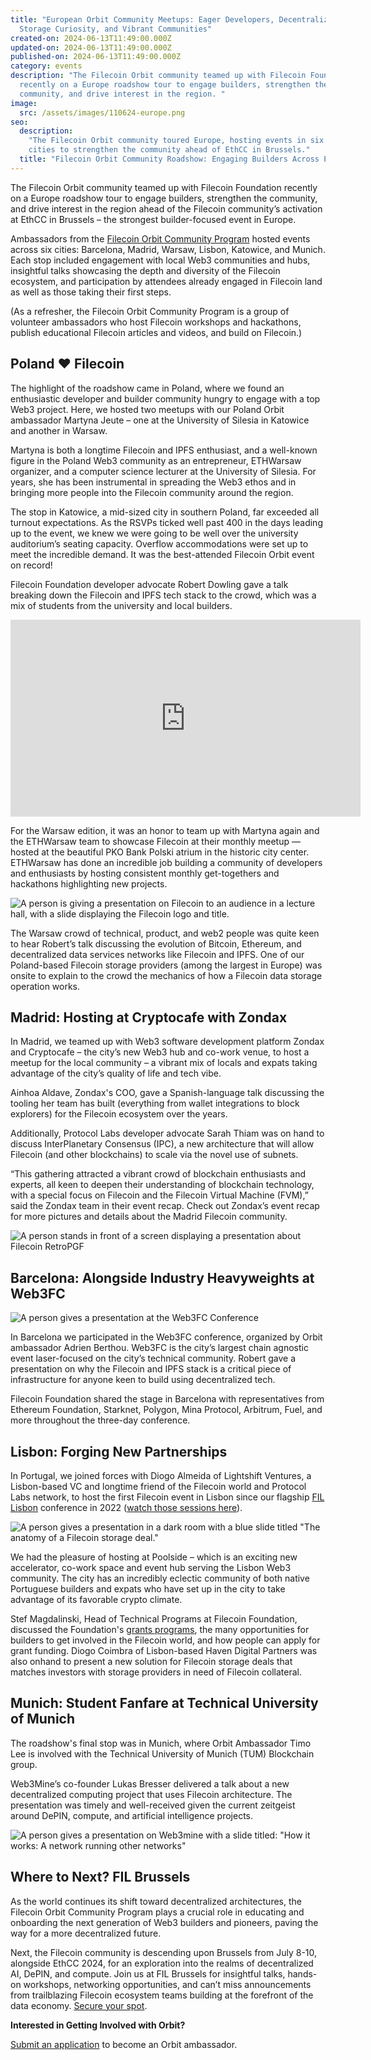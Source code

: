 ```yaml
---
title: "European Orbit Community Meetups: Eager Developers, Decentralized
  Storage Curiosity, and Vibrant Communities"
created-on: 2024-06-13T11:49:00.000Z
updated-on: 2024-06-13T11:49:00.000Z
published-on: 2024-06-13T11:49:00.000Z
category: events
description: "The Filecoin Orbit community teamed up with Filecoin Foundation
  recently on a Europe roadshow tour to engage builders, strengthen the
  community, and drive interest in the region. "
image:
  src: /assets/images/110624-europe.png
seo:
  description:
    "The Filecoin Orbit community toured Europe, hosting events in six
    cities to strengthen the community ahead of EthCC in Brussels."
  title: "Filecoin Orbit Community Roadshow: Engaging Builders Across Europe"
---
```


The Filecoin Orbit community teamed up with Filecoin Foundation recently on a Europe roadshow tour to engage builders, strengthen the community, and drive interest in the region ahead of the Filecoin community’s activation at EthCC in Brussels – the strongest builder-focused event in Europe.

Ambassadors from the [Filecoin Orbit Community Program](https://orbitcommunity.filecoin.io/) hosted events across six cities: Barcelona, Madrid, Warsaw, Lisbon, Katowice, and Munich. Each stop included engagement with local Web3 communities and hubs, insightful talks showcasing the depth and diversity of the Filecoin ecosystem, and participation by attendees already engaged in Filecoin land as well as those taking their first steps.

(As a refresher, the Filecoin Orbit Community Program is a group of volunteer ambassadors who host Filecoin workshops and hackathons, publish educational Filecoin articles and videos, and build on Filecoin.)

## Poland ❤️ Filecoin

The highlight of the roadshow came in Poland, where we found an enthusiastic developer and builder community hungry to engage with a top Web3 project. Here, we hosted two meetups with our Poland Orbit ambassador Martyna Jeute – one at the University of Silesia in Katowice and another in Warsaw.

Martyna is both a longtime Filecoin and IPFS enthusiast, and a well-known figure in the Poland Web3 community as an entrepreneur, ETHWarsaw organizer, and a computer science lecturer at the University of Silesia. For years, she has been instrumental in spreading the Web3 ethos and in bringing more people into the Filecoin community around the region.

The stop in Katowice, a mid-sized city in southern Poland, far exceeded all turnout expectations. As the RSVPs ticked well past 400 in the days leading up to the event, we knew we were going to be well over the university auditorium’s seating capacity. Overflow accommodations were set up to meet the incredible demand. It was the best-attended Filecoin Orbit event on record!

Filecoin Foundation developer advocate Robert Dowling gave a talk breaking down the Filecoin and IPFS tech stack to the crowd, which was a mix of students from the university and local builders.

<iframe width="560" height="315" src="https://www.youtube.com/embed/Dvil3950zdA?si=eKWLQAZnZVQB8YUQ" title="YouTube video player" frameborder="0" allow="accelerometer; autoplay; clipboard-write; encrypted-media; gyroscope; picture-in-picture; web-share" referrerpolicy="strict-origin-when-cross-origin" allowfullscreen></iframe>

For the Warsaw edition, it was an honor to team up with Martyna again and the ETHWarsaw team to showcase Filecoin at their monthly meetup — hosted at the beautiful PKO Bank Polski atrium in the historic city center. ETHWarsaw has done an incredible job building a community of developers and enthusiasts by hosting consistent monthly get-togethers and hackathons highlighting new projects.

![A person is giving a presentation on Filecoin to an audience in a lecture hall, with a slide displaying the Filecoin logo and title.](/assets/images/robertpoland.png)

The Warsaw crowd of technical, product, and web2 people was quite keen to hear Robert’s talk discussing the evolution of Bitcoin, Ethereum, and decentralized data services networks like Filecoin and IPFS. One of our Poland-based Filecoin storage providers (among the largest in Europe) was onsite to explain to the crowd the mechanics of how a Filecoin data storage operation works.

## Madrid: Hosting at Cryptocafe with Zondax

In Madrid, we teamed up with Web3 software development platform Zondax and Cryptocafe – the city’s new Web3 hub and co-work venue, to host a meetup for the local community – a vibrant mix of locals and expats taking advantage of the city’s quality of life and tech vibe.

Ainhoa Aldave, Zondax's COO, gave a Spanish-language talk discussing the tooling her team has built (everything from wallet integrations to block explorers) for the Filecoin ecosystem over the years.

Additionally, Protocol Labs developer advocate Sarah Thiam was on hand to discuss InterPlanetary Consensus (IPC), a new architecture that will allow Filecoin (and other blockchains) to scale via the novel use of subnets.

“This gathering attracted a vibrant crowd of blockchain enthusiasts and experts, all keen to deepen their understanding of blockchain technology, with a special focus on Filecoin and the Filecoin Virtual Machine (FVM),” said the Zondax team in their event recap. Check out Zondax’s event recap for more pictures and details about the Madrid Filecoin community.

![A person stands in front of a screen displaying a presentation about Filecoin RetroPGF](/assets/images/madrid-cryptocade.png)

## Barcelona: Alongside Industry Heavyweights at Web3FC

![A person gives a presentation at the Web3FC Conference](/assets/images/barcelona-.png)

In Barcelona we participated in the Web3FC conference, organized by Orbit ambassador Adrien Berthou. Web3FC is the city’s largest chain agnostic event laser-focused on the city’s technical community. Robert gave a presentation on why the Filecoin and IPFS stack is a critical piece of infrastructure for anyone keen to build using decentralized tech.

Filecoin Foundation shared the stage in Barcelona with representatives from Ethereum Foundation, Starknet, Polygon, Mina Protocol, Arbitrum, Fuel, and more throughout the three-day conference.

## Lisbon: Forging New Partnerships

In Portugal, we joined forces with Diogo Almeida of Lightshift Ventures, a Lisbon-based VC and longtime friend of the Filecoin world and Protocol Labs network, to host the first Filecoin event in Lisbon since our flagship [FIL Lisbon](https://fil-lisbon.io/) conference in 2022 ([watch those sessions here](https://www.youtube.com/playlist?list=PLp3zrT1ewY0kWhcrnEWz1r3r2k97TjPz2)).

![A person gives a presentation in a dark room with a blue slide titled "The anatomy of a Filecoin storage deal."](/assets/images/lisbon2.png)

We had the pleasure of hosting at Poolside – which is an exciting new accelerator, co-work space and event hub serving the Lisbon Web3 community. The city has an incredibly eclectic community of both native Portuguese builders and expats who have set up in the city to take advantage of its favorable crypto climate.

Stef Magdalinski, Head of Technical Programs at Filecoin Foundation, discussed the Foundation's [grants programs](/grants/), the many opportunities for builders to get involved in the Filecoin world, and how people can apply for grant funding. Diogo Coimbra of Lisbon-based Haven Digital Partners was also onhand to present a new solution for Filecoin storage deals that matches investors with storage providers in need of Filecoin collateral.

## Munich: Student Fanfare at Technical University of Munich

The roadshow's final stop was in Munich, where Orbit Ambassador Timo Lee is involved with the Technical University of Munich (TUM) Blockchain group.

Web3Mine’s co-founder Lukas Bresser delivered a talk about a new decentralized computing project that uses Filecoin architecture. The presentation was timely and well-received given the current zeitgeist around DePIN, compute, and artificial intelligence projects.

![A person gives a presentation on Web3mine with a slide titled: "How it works: A network running other networks" ](/assets/images/munich.jpeg)

## Where to Next? FIL Brussels

As the world continues its shift toward decentralized architectures, the Filecoin Orbit Community Program plays a crucial role in educating and onboarding the next generation of Web3 builders and pioneers, paving the way for a more decentralized future.

Next, the Filecoin community is descending upon Brussels from July 8-10, alongside EthCC 2024, for an exploration into the realms of decentralized AI, DePIN, and compute. Join us at FIL Brussels for insightful talks, hands-on workshops, networking opportunities, and can’t miss announcements from trailblazing Filecoin ecosystem teams building at the forefront of the data economy. [Secure your spot](https://www.fil-brussels.io/).

**Interested in Getting Involved with Orbit?**

[Submit an application](https://airtable.com/appAGdqyYrqoFNuPI/shrKrbPOdxGNnMM9C) to become an Orbit ambassador.
